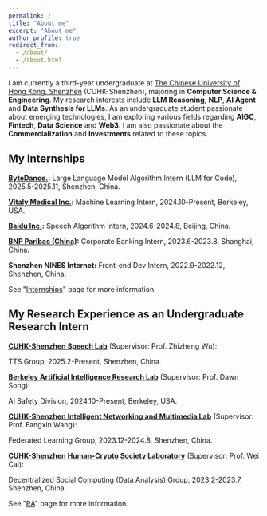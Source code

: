 ```yaml
---
permalink: /
title: "About me"
excerpt: "About me"
author_profile: true
redirect_from: 
  - /about/
  - /about.html
---
```


I am currently a third-year undergraduate at [The Chinese University of Hong Kong, Shenzhen](https://www.cuhk.edu.cn/en) (CUHK-Shenzhen), majoring in **Computer Science & Engineering**. My research interests include **LLM Reasoning**, **NLP**, **AI Agent** and **Data Synthesis for LLMs**. As an undergraduate student passionate about emerging technologies, I am exploring various fields regarding **AIGC**, **Fintech**, **Data Science** and **Web3**. I am also passionate about the **Commercialization** and **Investments** related to these topics.

My Internships
------
**[ByteDance.](https://www.bytedance.com/):** Large Language Model Algorithm Intern (LLM for Code), 2025.5-2025.11, Shenzhen, China.

**[Vitaly Medical Inc.](https://vitalymedicals.com/):** Machine Learning Intern, 2024.10-Present, Berkeley, USA.

**[Baidu Inc.](https://home.baidu.com/):** Speech Algorithm Intern, 2024.6-2024.8, Beijing, China.

**[BNP Paribas (China)](https://china.bnpparibas.com/en/):** Corporate Banking Intern, 2023.6-2023.8, Shanghai, China.

**Shenzhen NINES Internet:** Front-end Dev Intern, 2022.9-2022.12, Shenzhen, China.


See "[Internships](/internships)" page for more information.

My Research Experience as an Undergraduate Research Intern
------
**[CUHK-Shenzhen Speech Lab](https://drwuz.com/team/)** (Supervisor: Prof. Zhizheng Wu):

TTS Group, 2025.2-Present, Shenzhen, China

**[Berkeley Artificial Intelligence Research Lab](https://bair.berkeley.edu)** (Supervisor: Prof. Dawn Song):

AI Safety Division, 2024.10-Present, Berkeley, USA.

**[CUHK-Shenzhen Intelligent Networking and Multimedia Lab](https://mypage.cuhk.edu.cn/academics/wangfangxin/people.html)** (Supervisor: Prof. Fangxin Wang):

Federated Learning Group, 2023.12-2024.8, Shenzhen, China.

**[CUHK-Shenzhen Human-Crypto Society Laboratory](https://hcslab.cuhk.edu.cn/)** (Supervisor: Prof. Wei Cai):

Decentralized Social Computing (Data Analysis) Group, 2023.2-2023.7, Shenzhen, China.

See "[RA](/ra)" page for more information.

